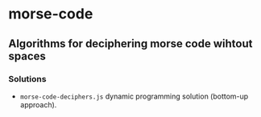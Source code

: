 # morse-code

## Algorithms for deciphering morse code wihtout spaces

### Solutions

- `morse-code-deciphers.js` dynamic programming solution (bottom-up approach).
